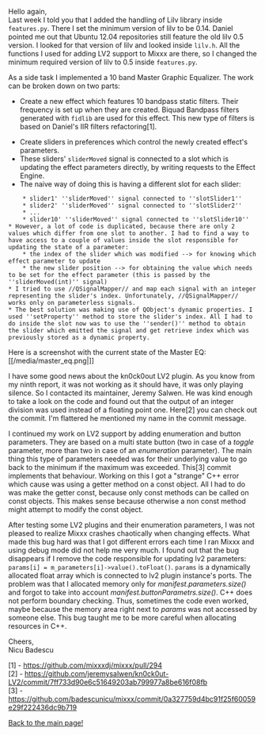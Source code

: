 Hello again,  
Last week I told you that I added the handling of Lilv library inside
`features.py`. There I set the minimum version of lilv to be 0.14.
Daniel pointed me out that Ubuntu 12.04 repositories still feature the
old lilv 0.5 version. I looked for that version of lilv and looked
inside `lilv.h`. All the functions I used for adding LV2 support to
Mixxx are there, so I changed the minimum required version of lilv to
0.5 inside `features.py`.

As a side task I implemented a 10 band Master Graphic Equalizer. The
work can be broken down on two parts:

  - Create a new effect which features 10 bandpass static filters. Their
    frequency is set up when they are created. Biquad Bandpass filters
    generated with `fidlib` are used for this effect. This new type of
    filters is based on Daniel's IIR filters refactoring\[1\].

<!-- end list -->

  - Create sliders in preferences which control the newly created
    effect's parameters.
  - These sliders' `sliderMoved` signal is connected to a slot which is
    updating the effect parameters directly, by writing requests to the
    Effect Engine.
  - The naive way of doing this is having a different slot for each
    slider:

<!-- end list -->

``` 
    * slider1' ''sliderMoved'' signal connected to ''slotSlider1''
    * slider2' ''sliderMoved'' signal connected to ''slotSlider2''
    * ...
    * slider10' ''sliderMoved'' signal connected to ''slotSlider10''
* However, a lot of code is duplicated, because there are only 2 values which differ from one slot to another. I had to find a way to have access to a couple of values inside the slot responsible for updating the state of a parameter:
    * the index of the slider which was modified --> for knowing which effect parameter to update
    * the new slider position --> for obtaining the value which needs to be set for the effect parameter (this is passed by the ''sliderMoved(int)'' signal)
* I tried to use //QSignalMapper// and map each signal with an integer representing the slider's index. Unfortunately, //QSignalMapper// works only on parameterless signals.
* The best solution was making use of QObject's dynamic properties. I used ''setProperty'' method to store the slider's index. All I had to do inside the slot now was to use the ''sender()'' method to obtain the slider which emitted the signal and get retrieve index which was previously stored as a dynamic property.
```

Here is a screenshot with the current state of the Master
EQ:[[/media/master_eq.png|]]

I have some good news about the kn0ck0out LV2 plugin. As you know from
my ninth report, it was not working as it should have, it was only
playing silence. So I contacted its maintainer, Jeremy Salwen. He was
kind enough to take a look on the code and found out that the output of
an integer division was used instead of a floating point one. Here\[2\]
you can check out the commit. I'm flattered he mentioned my name in the
commit message.

I continued my work on LV2 support by adding enumeration and button
parameters. They are based on a multi state button (two in case of a
*toggle* parameter, more than two in case of an *enumeration*
parameter). The main thing this type of parameters needed was for their
underlying value to go back to the minimum if the maximum was exceeded.
This\[3\] commit implements that behaviour. Working on this I got a
"strange" C++ error which cause was using a getter method on a const
object. All I had to do was make the getter const, because only const
methods can be called on const objects. This makes sense because
otherwise a non const method might attempt to modify the const object.

After testing some LV2 plugins and their enumeration parameters, I was
not pleased to realize Mixxx crashes chaotically when changing effects.
What made this bug hard was that I got different errors each time I ran
Mixxx and using debug mode did not help me very much. I found out that
the bug disappears if I remove the code responsible for updating lv2
parameters: `params[i] = m_parameters[i]->value().toFloat()`. `params`
is a dynamically allocated float array which is connected to lv2 plugin
instance's ports. The problem was that I allocated memory only for
*manifest.parameters.size()* and forgot to take into account
*manifest.buttonParametrs.size()*. C++ does not perform boundary
checking. Thus, sometimes the code even worked, maybe because the memory
area right next to *params* was not accessed by someone else. This bug
taught me to be more careful when allocating resources in C++.

Cheers,  
Nicu Badescu

\[1\] - <https://github.com/mixxxdj/mixxx/pull/294>  
\[2\] -
<https://github.com/jeremysalwen/kn0ck0ut-LV2/commit/7ff733d90e6c51649203ab799977a8be616f08fb>  
\[3\] -
<https://github.com/badescunicu/mixxx/commit/0a327759d4bc91f25f60059e29f222436dc9b719>  

[Back to the main page\!](extending_the_effects_engine)
